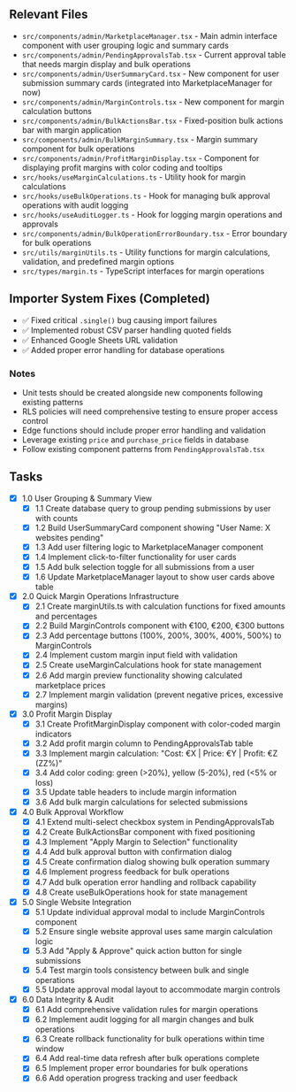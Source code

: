 ## Relevant Files

- `src/components/admin/MarketplaceManager.tsx` - Main admin interface component with user grouping logic and summary cards
- `src/components/admin/PendingApprovalsTab.tsx` - Current approval table that needs margin display and bulk operations
- `src/components/admin/UserSummaryCard.tsx` - New component for user submission summary cards (integrated into MarketplaceManager for now)
- `src/components/admin/MarginControls.tsx` - New component for margin calculation buttons
- `src/components/admin/BulkActionsBar.tsx` - Fixed-position bulk actions bar with margin application
- `src/components/admin/BulkMarginSummary.tsx` - Margin summary component for bulk operations
- `src/components/admin/ProfitMarginDisplay.tsx` - Component for displaying profit margins with color coding and tooltips
- `src/hooks/useMarginCalculations.ts` - Utility hook for margin calculations
- `src/hooks/useBulkOperations.ts` - Hook for managing bulk approval operations with audit logging
- `src/hooks/useAuditLogger.ts` - Hook for logging margin operations and approvals
- `src/components/admin/BulkOperationErrorBoundary.tsx` - Error boundary for bulk operations
- `src/utils/marginUtils.ts` - Utility functions for margin calculations, validation, and predefined margin options
- `src/types/margin.ts` - TypeScript interfaces for margin operations

## Importer System Fixes (Completed)
- ✅ Fixed critical `.single()` bug causing import failures
- ✅ Implemented robust CSV parser handling quoted fields
- ✅ Enhanced Google Sheets URL validation
- ✅ Added proper error handling for database operations

### Notes

- Unit tests should be created alongside new components following existing patterns
- RLS policies will need comprehensive testing to ensure proper access control
- Edge functions should include proper error handling and validation
- Leverage existing `price` and `purchase_price` fields in database
- Follow existing component patterns from `PendingApprovalsTab.tsx`

## Tasks

- [x] 1.0 User Grouping & Summary View
  - [x] 1.1 Create database query to group pending submissions by user with counts
  - [x] 1.2 Build UserSummaryCard component showing "User Name: X websites pending"
  - [x] 1.3 Add user filtering logic to MarketplaceManager component
  - [x] 1.4 Implement click-to-filter functionality for user cards
  - [x] 1.5 Add bulk selection toggle for all submissions from a user
  - [x] 1.6 Update MarketplaceManager layout to show user cards above table

- [x] 2.0 Quick Margin Operations Infrastructure
  - [x] 2.1 Create marginUtils.ts with calculation functions for fixed amounts and percentages
  - [x] 2.2 Build MarginControls component with €100, €200, €300 buttons
  - [x] 2.3 Add percentage buttons (100%, 200%, 300%, 400%, 500%) to MarginControls
  - [x] 2.4 Implement custom margin input field with validation
  - [x] 2.5 Create useMarginCalculations hook for state management
  - [x] 2.6 Add margin preview functionality showing calculated marketplace prices
  - [x] 2.7 Implement margin validation (prevent negative prices, excessive margins)

- [x] 3.0 Profit Margin Display
  - [x] 3.1 Create ProfitMarginDisplay component with color-coded margin indicators
  - [x] 3.2 Add profit margin column to PendingApprovalsTab table
  - [x] 3.3 Implement margin calculation: "Cost: €X | Price: €Y | Profit: €Z (ZZ%)"
  - [x] 3.4 Add color coding: green (>20%), yellow (5-20%), red (<5% or loss)
  - [x] 3.5 Update table headers to include margin information
  - [x] 3.6 Add bulk margin calculations for selected submissions

- [x] 4.0 Bulk Approval Workflow
  - [x] 4.1 Extend multi-select checkbox system in PendingApprovalsTab
  - [x] 4.2 Create BulkActionsBar component with fixed positioning
  - [x] 4.3 Implement "Apply Margin to Selection" functionality
  - [x] 4.4 Add bulk approval button with confirmation dialog
  - [x] 4.5 Create confirmation dialog showing bulk operation summary
  - [x] 4.6 Implement progress feedback for bulk operations
  - [x] 4.7 Add bulk operation error handling and rollback capability
  - [x] 4.8 Create useBulkOperations hook for state management

- [x] 5.0 Single Website Integration
  - [x] 5.1 Update individual approval modal to include MarginControls component
  - [x] 5.2 Ensure single website approval uses same margin calculation logic
  - [x] 5.3 Add "Apply & Approve" quick action button for single submissions
  - [x] 5.4 Test margin tools consistency between bulk and single operations
  - [x] 5.5 Update approval modal layout to accommodate margin controls

- [x] 6.0 Data Integrity & Audit
  - [x] 6.1 Add comprehensive validation rules for margin operations
  - [x] 6.2 Implement audit logging for all margin changes and bulk operations
  - [x] 6.3 Create rollback functionality for bulk operations within time window
  - [x] 6.4 Add real-time data refresh after bulk operations complete
  - [x] 6.5 Implement proper error boundaries for bulk operations
  - [x] 6.6 Add operation progress tracking and user feedback
